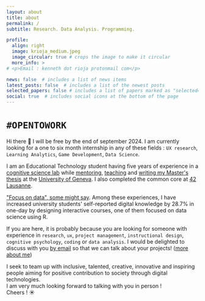 ```yaml
---
layout: about
title: about
permalink: /
subtitle: Research. Data Analysis. Programming.

profile:
  align: right
  image: krioja_medium.jpeg
  image_circular: true # crops the image to make it circular
  more_info: >
# <p>Email : kenneth dot rioja protonmail com</p>

news: false  # includes a list of news items
latest_posts: false  # includes a list of the newest posts
selected_papers: false # includes a list of papers marked as "selected={true}"
social: true  # includes social icons at the bottom of the page
---
```


# `#OPENTOWORK`

Hi there 👋 I will be free by the end of september 2024. I am currently looking for a one to six month internship in any of these fields : `UX research`, `Learning Analytics`, `Game Development`, `Data Science`.

I am an Educational Technology student having five years of experience in a [cognitive science lab](https://www.unige.ch/fapse/brainlearning/) while [mentoring](https://www.linkedin.com/posts/kennethrioja_projet-dinnovation-p%C3%A9dagogique-comp%C3%A9tences-activity-7046728449331269632-67lV), [teaching](https://elearning.unige.ch/formation/) and [writing my Master's thesis](https://maltt.unige.ch/) at the [University of Geneva](https://unige.ch/). I also completed the common core at [42 Lausanne](https://42lausanne.ch/).

<!-- Accomplished X as by measured Y by doing Z -->
["Focus on data", some might say](https://www.google.com/about/careers/applications/interview-tips/?hl=en_US). Among these experiences, I have increased university students' self-reported digital knowledge by 28.7% in one-day by designing interactive courses, one of them focused on data science using R.

If you are here, it is probably because you are looking for someone with experience in `research`, `ux`, `project management`, `instructional design`, `cognitive psychology`, `coding` or `data analysis`. I would be delighted to discuss with you [by email](mailto:kennethrioja@protonmail.com) so that we can talk about your projects! ([more about me](https://kennethrioja.github.io/blog/2023/university-between-bachelor-and-master/))

I seek to team up with inclusive, talented, creative, innovative and inspiring people aiming for positive contribution to society through digital technologies.<br>
I am very much looking forward to talking with you in person !<br>
Cheers ! ☀️